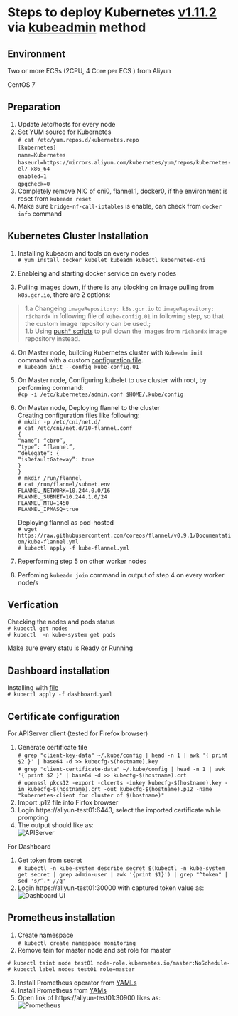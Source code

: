 Steps to deploy Kubernetes [v1.11.2](https://github.com/kubernetes/kubernetes/releases/tag/v1.11.2) via [kubeadmin](https://kubernetes.io/docs/reference/setup-tools/kubeadm/kubeadm/) method
===

Environment
---

Two or more ECSs (2CPU, 4 Core per ECS ) from Aliyun

CentOS 7

Preparation
---
1. Update /etc/hosts for every node  
2. Set YUM source for Kubernetes   
```# cat /etc/yum.repos.d/kubernetes.repo```   
```[kubernetes]```   
```name=Kubernetes```   
```baseurl=https://mirrors.aliyun.com/kubernetes/yum/repos/kubernetes-el7-x86_64```   
```enabled=1```   
```gpgcheck=0```   
3. Completely remove NIC of cni0, flannel.1, docker0, if the environment is reset from ```kubeadm reset```   
4. Make sure ```bridge-nf-call-iptables``` is enable, can check from ```docker info``` command   

Kubernetes Cluster Installation
---
1. Installing kubeadm and tools on every nodes   
 ```# yum install docker kubelet kubeadm kubectl kubernetes-cni```   

2. Enableing and starting docker service on every nodes

3. Pulling images down, if there is any blocking on image pulling from ```k8s.gcr.io```, there are 2 options:   
> 1.a Changeing ```imageRepository: k8s.gcr.io``` to ```imageRepository: richardx``` in following file of ```kube-config.01``` in following step, so that the custom image repository can be used.;   
> 1.b Using [push* scripts](https://github.com/xiaojias/k8s/tree/master/v1.11.2) to pull down the images from ```richardx``` image repository instead.
 
4. On Master node, building Kubernetes cluster with `Kubeadm init` command with a custom [configuration file](https://github.com/xiaojias/k8s/blob/master/v1.11.2/multi-nodes-deployment/kubeadm-config.yaml).   
```# kubeadm init --config kube-config.01```

5. On Master node, Configuring kubelet to use cluster with root, by performing command:   
```#cp -i /etc/kubernetes/admin.conf $HOME/.kube/config```   
6. On Master node, Deploying flannel to the cluster   
Creating configuration files like following:   
```# mkdir -p /etc/cni/net.d/```   
```# cat /etc/cni/net.d/10-flannel.conf ```   
```{```   
```“name”: “cbr0”,```   
```“type”: “flannel”,```   
```“delegate”: {```   
```“isDefaultGateway”: true```   
```}```   
```}```   
```# mkdir /run/flannel```   
```# cat /run/flannel/subnet.env ```   
```FLANNEL_NETWORK=10.244.0.0/16```   
```FLANNEL_SUBNET=10.244.1.0/24```   
```FLANNEL_MTU=1450```   
```FLANNEL_IPMASQ=true```   
   
   Deploying flannel as pod-hosted   
```# wget https://raw.githubusercontent.com/coreos/flannel/v0.9.1/Documentation/kube-flannel.yml```   
```# kubectl apply -f kube-flannel.yml```   

7. Reperforming step 5 on other worker nodes   
8. Perfoming ```kubeadm join``` command in output of step 4 on every worker node/s   

Verfication
---
Checking the nodes and pods status   
```# kubectl get nodes```   
```# kubectl  -n kube-system get pods```   

Make sure every statu is Ready or Running   

Dashboard installation
---
Installing with [file](https://github.com/xiaojias/k8s/blob/master/v1.11.2/multi-nodes-deployment/dashboard.yaml)   
```# kubectl apply -f dashboard.yaml ```

Certificate configuration
---
For APIServer client (tested for Firefox browser)   
1. Generate certificate file   
```# grep "client-key-data" ~/.kube/config | head -n 1 | awk '{ print $2 }' | base64 -d >> kubecfg-$(hostname).key```   
```# grep "client-certificate-data" ~/.kube/config | head -n 1 | awk '{ print $2 }' | base64 -d >> kubecfg-$(hostname).crt```   
```# openssl pkcs12 -export -clcerts -inkey kubecfg-$(hostname).key -in kubecfg-$(hostname).crt -out kubecfg-$(hostname).p12 -name "kubernetes-client for cluster of $(hostname)"```   
2. Import .p12 file into Firfox browser
3. Login https://aliyun-test01:6443, select the imported certificate while prompting
4. The output should like as:   
![APIServer](https://github.com/xiaojias/k8s/blob/master/v1.11.2/apiserver-01.png)

For Dashboard   
1. Get token from secret   
```# kubectl -n kube-system describe secret $(kubectl -n kube-system get secret | grep admin-user | awk '{print $1}') | grep "^token" | sed 's/^.* //g'```
2. Login https://aliyun-test01:30000 with captured token value as:   
![Dashboard UI](https://github.com/xiaojias/k8s/blob/master/v1.11.2/dashboard-01.png)   

Prometheus installation
---
1. Create namespace   
```# kubectl create namespace monitoring```   
2. Remove tain for master node and set role for master  
```
# kubectl taint node test01 node-role.kubernetes.io/master:NoSchedule-   
# kubectl label nodes test01 role=master
```   
3. Install Prometheus operator from [YAMLs](https://github.com/xiaojias/k8s/tree/master/v1.11.2/multi-nodes-deployment/prometheus-operator)   
4. Install Prometheus from [YAMs](https://github.com/xiaojias/k8s/tree/master/v1.11.2/multi-nodes-deployment/prometheus)
5. Open link of https://aliyun-test01:30900 likes as:   
![Prometheus](https://github.com/xiaojias/k8s/blob/master/v1.11.2/prometheus-01.png)   

